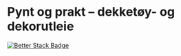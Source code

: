 # Pynt og prakt – dekketøy- og dekorutleie
[![Better Stack Badge](https://uptime.betterstack.com/status-badges/v3/monitor/1ituv.svg)](https://uptime.betterstack.com/?utm_source=status_badge)
